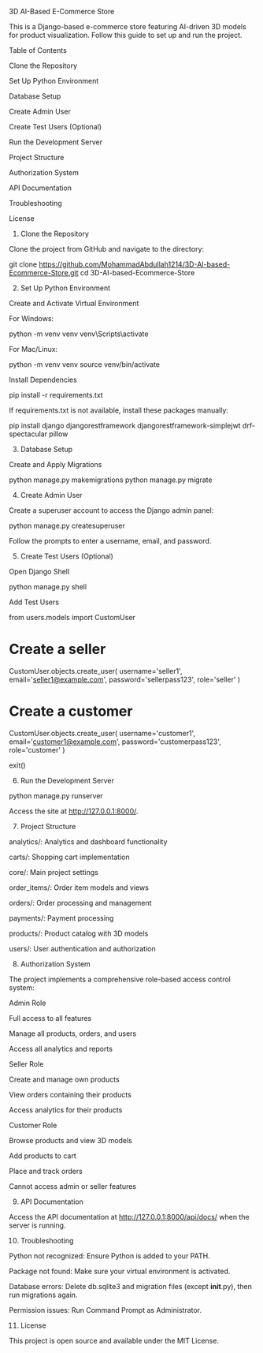 3D AI-Based E-Commerce Store

This is a Django-based e-commerce store featuring AI-driven 3D models for product visualization. Follow this guide to set up and run the project.

Table of Contents

Clone the Repository

Set Up Python Environment

Database Setup

Create Admin User

Create Test Users (Optional)

Run the Development Server

Project Structure

Authorization System

API Documentation

Troubleshooting

License

1. Clone the Repository

Clone the project from GitHub and navigate to the directory:

git clone https://github.com/MohammadAbdullah1214/3D-AI-based-Ecommerce-Store.git
cd 3D-AI-based-Ecommerce-Store

2. Set Up Python Environment

Create and Activate Virtual Environment

For Windows:

python -m venv venv
venv\Scripts\activate

For Mac/Linux:

python -m venv venv
source venv/bin/activate

Install Dependencies

pip install -r requirements.txt

If requirements.txt is not available, install these packages manually:

pip install django djangorestframework djangorestframework-simplejwt drf-spectacular pillow

3. Database Setup

Create and Apply Migrations

python manage.py makemigrations
python manage.py migrate

4. Create Admin User

Create a superuser account to access the Django admin panel:

python manage.py createsuperuser

Follow the prompts to enter a username, email, and password.

5. Create Test Users (Optional)

Open Django Shell

python manage.py shell

Add Test Users

from users.models import CustomUser

# Create a seller
CustomUser.objects.create_user(
    username='seller1',
    email='seller1@example.com',
    password='sellerpass123',
    role='seller'
)

# Create a customer
CustomUser.objects.create_user(
    username='customer1',
    email='customer1@example.com',
    password='customerpass123',
    role='customer'
)

exit()

6. Run the Development Server

python manage.py runserver

Access the site at http://127.0.0.1:8000/.

7. Project Structure

analytics/: Analytics and dashboard functionality

carts/: Shopping cart implementation

core/: Main project settings

order_items/: Order item models and views

orders/: Order processing and management

payments/: Payment processing

products/: Product catalog with 3D models

users/: User authentication and authorization

8. Authorization System

The project implements a comprehensive role-based access control system:

Admin Role

Full access to all features

Manage all products, orders, and users

Access all analytics and reports

Seller Role

Create and manage own products

View orders containing their products

Access analytics for their products

Customer Role

Browse products and view 3D models

Add products to cart

Place and track orders

Cannot access admin or seller features

9. API Documentation

Access the API documentation at http://127.0.0.1:8000/api/docs/ when the server is running.

10. Troubleshooting

Python not recognized: Ensure Python is added to your PATH.

Package not found: Make sure your virtual environment is activated.

Database errors: Delete db.sqlite3 and migration files (except __init__.py), then run migrations again.

Permission issues: Run Command Prompt as Administrator.

11. License

This project is open source and available under the MIT License.

